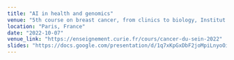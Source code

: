 ```yaml
---
title: "AI in health and genomics"
venue: "5th course on breast cancer, from clinics to biology, Institut Curie"
location: "Paris, France"
date: "2022-10-07"
venue_link: "https://enseignement.curie.fr/cours/cancer-du-sein-2022"
slides: "https://docs.google.com/presentation/d/1q7xKpGxDbF2joMpiLnyoOie4v_dX3SaEHk5RWGlJZRY/edit?usp=sharing"
---
```

